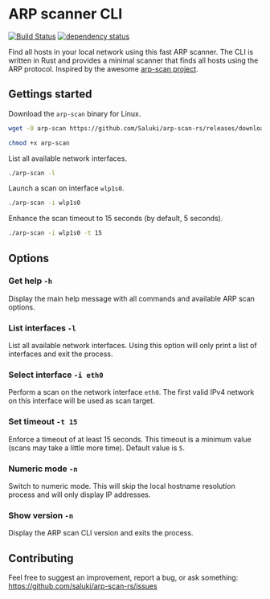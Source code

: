 # ARP scanner CLI

[![Build Status](https://saluki.semaphoreci.com/badges/arp-scan-rs/branches/master.svg?style=shields)](https://saluki.semaphoreci.com/projects/arp-scan-rs)
[![dependency status](https://deps.rs/repo/github/Saluki/arp-scan-rs/status.svg)](https://deps.rs/repo/github/Saluki/arp-scan-rs)

Find all hosts in your local network using this fast ARP scanner. The CLI is written in Rust and provides a minimal scanner that finds all hosts using the ARP protocol. Inspired by the awesome [arp-scan project](https://github.com/royhills/arp-scan).

## Gettings started

Download the `arp-scan` binary for Linux.

```bash
wget -O arp-scan https://github.com/Saluki/arp-scan-rs/releases/download/v0.2.0/arp-scan-v0.2.0-x86_64-unknown-linux-musl

chmod +x arp-scan
```

List all available network interfaces.

```bash
./arp-scan -l
```

Launch a scan on interface `wlp1s0`.

```bash
./arp-scan -i wlp1s0
```

Enhance the scan timeout to 15 seconds (by default, 5 seconds).

```bash
./arp-scan -i wlp1s0 -t 15
```

## Options

### Get help `-h`

Display the main help message with all commands and available ARP scan options.

### List interfaces `-l`

List all available network interfaces. Using this option will only print a list of interfaces and exit the process.

### Select interface `-i eth0`

Perform a scan on the network interface `eth0`. The first valid IPv4 network on this interface will be used as scan target.

### Set timeout `-t 15`

Enforce a timeout of at least 15 seconds. This timeout is a minimum value (scans may take a little more time). Default value is `5`.

### Numeric mode `-n`

Switch to numeric mode. This will skip the local hostname resolution process and will only display IP addresses.

### Show version `-n`

Display the ARP scan CLI version and exits the process.

## Contributing

Feel free to suggest an improvement, report a bug, or ask something: https://github.com/saluki/arp-scan-rs/issues
